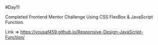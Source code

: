 #Day11


Completed  Frontend Mentor Challenge Using CSS FlexBox & JavaScript Function.

Link => https://yousaf459.github.io/Responsive-Design-JavaScript-Function/